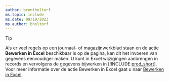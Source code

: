 ```yaml
---
author: brentholtorf
ms.topic: include
ms.date: 09/19/2023
ms.author: bholtorf
---
```


> [!TIP]
> Als er veel regels op een journaal- of magazijnwerkblad staan en de actie **Bewerken in Excel** beschikbaar is op de pagina, kan dit het invoeren van gegevens eenvoudiger maken. U kunt in Excel wijzigingen aanbrengen in records en vervolgens de gegevens bijwerken in [!INCLUDE [prod_short](prod_short.md)]. Voor meer informatie over de actie Bewerken in Excel gaat u naar [Bewerken in Excel](../across-work-with-excel.md#edit-in-excel). 
